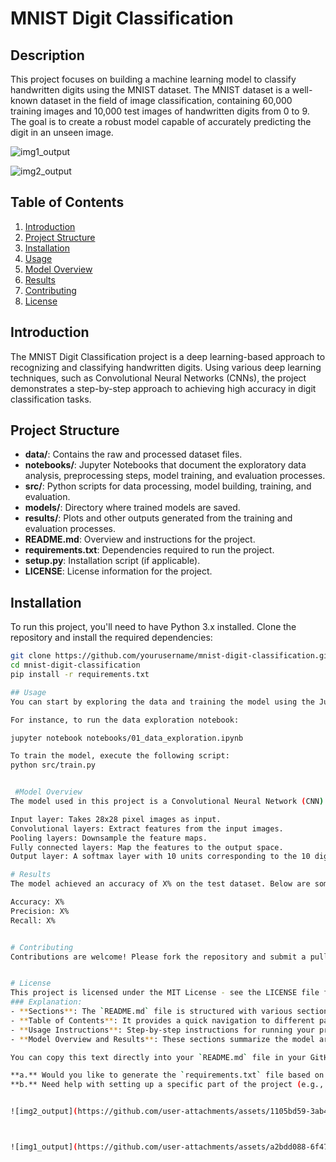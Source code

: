 # MNIST Digit Classification

## Description
This project focuses on building a machine learning model to classify handwritten digits using the MNIST dataset. The MNIST dataset is a well-known dataset in the field of image classification, containing 60,000 training images and 10,000 test images of handwritten digits from 0 to 9. The goal is to create a robust model capable of accurately predicting the digit in an unseen image.

![img1_output](https://github.com/user-attachments/assets/0472bec3-30fe-4adb-aa2f-1403cd729dc7)

![img2_output](https://github.com/user-attachments/assets/c3689d15-b90e-4b1a-b14d-0db965fc5009)

## Table of Contents
1. [Introduction](#introduction)
2. [Project Structure](#project-structure)
3. [Installation](#installation)
4. [Usage](#usage)
5. [Model Overview](#model-overview)
6. [Results](#results)
7. [Contributing](#contributing)
8. [License](#license)

## Introduction
The MNIST Digit Classification project is a deep learning-based approach to recognizing and classifying handwritten digits. Using various deep learning techniques, such as Convolutional Neural Networks (CNNs), the project demonstrates a step-by-step approach to achieving high accuracy in digit classification tasks.

## Project Structure
- **data/**: Contains the raw and processed dataset files.
- **notebooks/**: Jupyter Notebooks that document the exploratory data analysis, preprocessing steps, model training, and evaluation processes.
- **src/**: Python scripts for data processing, model building, training, and evaluation.
- **models/**: Directory where trained models are saved.
- **results/**: Plots and other outputs generated from the training and evaluation processes.
- **README.md**: Overview and instructions for the project.
- **requirements.txt**: Dependencies required to run the project.
- **setup.py**: Installation script (if applicable).
- **LICENSE**: License information for the project.

## Installation
To run this project, you'll need to have Python 3.x installed. Clone the repository and install the required dependencies:

```bash
git clone https://github.com/yourusername/mnist-digit-classification.git
cd mnist-digit-classification
pip install -r requirements.txt

## Usage
You can start by exploring the data and training the model using the Jupyter notebooks provided in the notebooks/ directory.

For instance, to run the data exploration notebook:

jupyter notebook notebooks/01_data_exploration.ipynb

To train the model, execute the following script:
python src/train.py


 #Model Overview
The model used in this project is a Convolutional Neural Network (CNN) with the following layers:

Input layer: Takes 28x28 pixel images as input.
Convolutional layers: Extract features from the input images.
Pooling layers: Downsample the feature maps.
Fully connected layers: Map the features to the output space.
Output layer: A softmax layer with 10 units corresponding to the 10 digit classes (0-9)

# Results
The model achieved an accuracy of X% on the test dataset. Below are some of the key metrics:

Accuracy: X%
Precision: X%
Recall: X%


# Contributing
Contributions are welcome! Please fork the repository and submit a pull request if you have any improvements or new features to add.


# License
This project is licensed under the MIT License - see the LICENSE file for details.
### Explanation:
- **Sections**: The `README.md` file is structured with various sections that cover the essential details of your project.
- **Table of Contents**: It provides a quick navigation to different parts of the README.
- **Usage Instructions**: Step-by-step instructions for running your project.
- **Model Overview and Results**: These sections summarize the model architecture and key results from your project.

You can copy this text directly into your `README.md` file in your GitHub repository.

**a.** Would you like to generate the `requirements.txt` file based on typical libraries used for MNIST projects?  
**b.** Need help with setting up a specific part of the project (e.g., model architecture in `model.py`)?


![img2_output](https://github.com/user-attachments/assets/1105bd59-3ab4-4e18-8c5e-38fca41636e0)



![img1_output](https://github.com/user-attachments/assets/a2bdd088-6f47-4d59-8e22-e2230da7438e)






